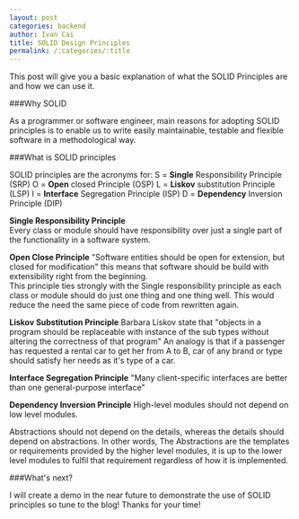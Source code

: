 ```yaml
---
layout: post
categories: backend
author: Ivan Cai
title: SOLID Design Principles
permalink: /:categories/:title
---
```


This post will give you a basic explanation of what the SOLID Principles are and how we can use it. 

###Why SOLID

As a programmer or software engineer, main reasons for adopting SOLID principles is to enable us to write easily maintainable, testable and flexible software in a methodological way. 

###What is SOLID principles 

SOLID principles are the acronyms for: 
S = **Single** Responsibility Principle (SRP) 
O = **Open** closed Principle (OSP) 
L =  **Liskov** substitution Principle (LSP) 
I  =  **Interface** Segregation Principle (ISP) 
D = **Dependency** Inversion Principle (DIP)

**Single Responsibility Principle**   
Every class or module should have responsibility over just a single part of the functionality in a software system. 


**Open Close Principle**
"Software entities should be open for extension, but closed for modification" 
this means that software should be build with extensibility right from the beginning.   
This principle ties strongly with the Single responsibility principle as each class or module should do just one thing and one thing well. This would reduce the need the same piece of code from rewritten again.  

**Liskov Substitution Principle**
Barbara Liskov state that "objects in a program should be replaceable with instance of the sub types without altering the correctness of that program"
An analogy is that if a passenger has requested a rental car to get her from A to B, 
car of any brand or type should satisfy her needs as it's type of a car.

**Interface Segregation Principle**
"Many client-specific interfaces are better than one general-purpose interface"

**Dependency Inversion Principle**
High-level modules should not depend on low level modules. 

Abstractions should not depend on the details, whereas the details should depend on abstractions. 
In other words, The Abstractions are the templates or requirements provided by the higher level modules, it is up to the lower level modules to fulfil that requirement regardless of how it is implemented. 




###What's next?

I will create a demo in the near future to demonstrate the use of SOLID principles so tune to the blog! Thanks for your time!  